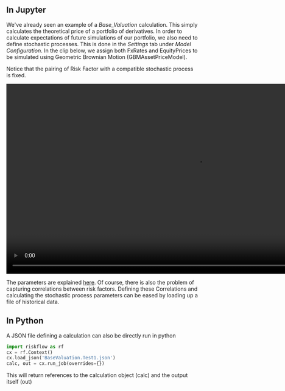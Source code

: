 ## In Jupyter

We've already seen an example of a *Base_Valuation* calculation. This simply calculates the 
theoretical price of a portfolio of derivatives. In order to calculate expectations of future 
simulations of our portfolio, we also need to define stochastic processes. This is done 
in the *Settings* tab under *Model Configuration*. In the clip below, we assign both FxRates 
and EquityPrices to be simulated using Geometric Brownian Motion (GBMAssetPriceModel). 

Notice that the pairing of Risk Factor with a compatible stochastic process is fixed.   


<video width="1000" height="500" controls>
  <source src="credit_monte_carlo.mp4" type="video/mp4">
</video>

The parameters are explained [here](../api_usage/calculations.md). Of course, there is also the 
problem of capturing correlations between risk factors. Defining these Correlations and 
calculating the stochastic process parameters can be eased by loading up a file of 
historical data.

## In Python

A JSON file defining a calculation can also be directly run in python

```python
import riskflow as rf
cx = rf.Context()
cx.load_json('BaseValuation.Test1.json')
calc, out = cx.run_job(overrides={})
```

This will return references to the calculation object (calc) and the output itself (out)
